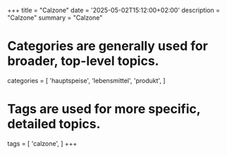 +++
title = "Calzone"
date = '2025-05-02T15:12:00+02:00'
description = "Calzone"
summary = "Calzone"
# Categories are generally used for broader, top-level topics.
categories = [
 'hauptspeise',
 'lebensmittel',
 'produkt',
]
# Tags are used for more specific, detailed topics.
tags = [
 'calzone',
]
+++

